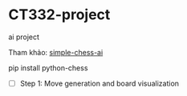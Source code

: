 # CT332-project
ai project

Tham khảo: [simple-chess-ai](https://github.com/lhartikk/simple-chess-ai)

pip install python-chess

- [ ] Step 1: Move generation and board visualization